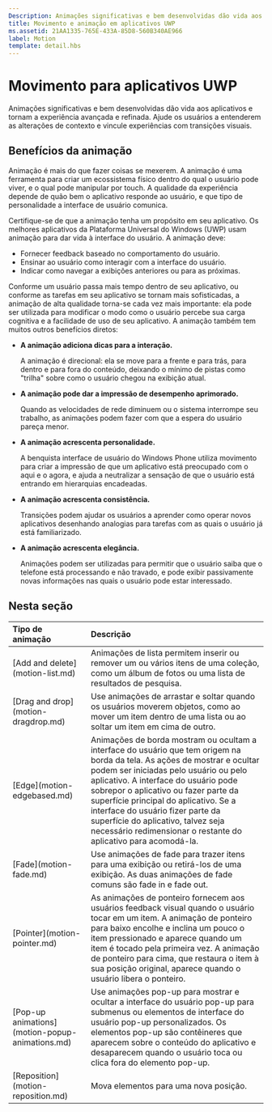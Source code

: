 ```yaml
---
Description: Animações significativas e bem desenvolvidas dão vida aos aplicativos e tornam a experiência avançada e refinada. Ajude os usuários a entenderem as alterações de contexto e vincule experiências com transições visuais.
title: Movimento e animação em aplicativos UWP
ms.assetid: 21AA1335-765E-433A-85D8-560B340AE966
label: Motion
template: detail.hbs
---
```


# Movimento para aplicativos UWP

Animações significativas e bem desenvolvidas dão vida aos aplicativos e tornam a experiência avançada e refinada. Ajude os usuários a entenderem as alterações de contexto e vincule experiências com transições visuais.

## <span id="Benefits_of_animation"></span><span id="benefits_of_animation"></span><span id="BENEFITS_OF_ANIMATION"></span>Benefícios da animação


Animação é mais do que fazer coisas se mexerem. A animação é uma ferramenta para criar um ecossistema físico dentro do qual o usuário pode viver, e o qual pode manipular por touch. A qualidade da experiência depende de quão bem o aplicativo responde ao usuário, e que tipo de personalidade a interface de usuário comunica.

Certifique-se de que a animação tenha um propósito em seu aplicativo. Os melhores aplicativos da Plataforma Universal do Windows (UWP) usam animação para dar vida à interface do usuário. A animação deve:

-   Fornecer feedback baseado no comportamento do usuário.
-   Ensinar ao usuário como interagir com a interface do usuário.
-   Indicar como navegar a exibições anteriores ou para as próximas.

Conforme um usuário passa mais tempo dentro de seu aplicativo, ou conforme as tarefas em seu aplicativo se tornam mais sofisticadas, a animação de alta qualidade torna-se cada vez mais importante: ela pode ser utilizada para modificar o modo como o usuário percebe sua carga cognitiva e a facilidade de uso de seu aplicativo. A animação também tem muitos outros benefícios diretos:

-   **A animação adiciona dicas para a interação.**

    A animação é direcional: ela se move para a frente e para trás, para dentro e para fora do conteúdo, deixando o mínimo de pistas como "trilha" sobre como o usuário chegou na exibição atual.

-   **A animação pode dar a impressão de desempenho aprimorado.**

    Quando as velocidades de rede diminuem ou o sistema interrompe seu trabalho, as animações podem fazer com que a espera do usuário pareça menor.

-   **A animação acrescenta personalidade.**

    A benquista interface de usuário do Windows Phone utiliza movimento para criar a impressão de que um aplicativo está preocupado com o aqui e o agora, e ajuda a neutralizar a sensação de que o usuário está entrando em hierarquias encadeadas.

-   **A animação acrescenta consistência.**

    Transições podem ajudar os usuários a aprender como operar novos aplicativos desenhando analogias para tarefas com as quais o usuário já está familiarizado.

-   **A animação acrescenta elegância.**

    Animações podem ser utilizadas para permitir que o usuário saiba que o telefone está processando e não travado, e pode exibir passivamente novas informações nas quais o usuário pode estar interessado.

<h2>Nesta seção</h2>
<table>
<thead>
<tr class="header">
<th align="left">Tipo de animação</th>
<th align="left">Descrição</th>
</tr>
</thead>
<tbody>
    <tr>
        <td>[Add and delete](motion-list.md)
        </td>
        <td>Animações de lista permitem inserir ou remover um ou vários itens de uma coleção, como um álbum de fotos ou uma lista de resultados de pesquisa.
        </td>
    </tr> 
    <tr>
        <td>[Drag and drop](motion-dragdrop.md)
        </td>
        <td>Use animações de arrastar e soltar quando os usuários moverem objetos, como ao mover um item dentro de uma lista ou ao soltar um item em cima de outro.
        </td>
    </tr>
    <tr>
        <td>[Edge](motion-edgebased.md)
        </td>
        <td>Animações de borda mostram ou ocultam a interface do usuário que tem origem na borda da tela. As ações de mostrar e ocultar podem ser iniciadas pelo usuário ou pelo aplicativo. A interface do usuário pode sobrepor o aplicativo ou fazer parte da superfície principal do aplicativo. Se a interface do usuário fizer parte da superfície do aplicativo, talvez seja necessário redimensionar o restante do aplicativo para acomodá-la.
        </td>
    </tr>   
    <tr>
        <td>[Fade](motion-fade.md)
        </td>
        <td>Use animações de fade para trazer itens para uma exibição ou retirá-los de uma exibição. As duas animações de fade comuns são fade in e fade out.
        </td>
    </tr>   
    <tr>
        <td>[Pointer](motion-pointer.md)
        </td>
        <td>As animações de ponteiro fornecem aos usuários feedback visual quando o usuário tocar em um item. A animação de ponteiro para baixo encolhe e inclina um pouco o item pressionado e aparece quando um item é tocado pela primeira vez. A animação de ponteiro para cima, que restaura o item à sua posição original, aparece quando o usuário libera o ponteiro.
        </td>
    </tr>   
    <tr>
        <td>[Pop-up animations](motion-popup-animations.md)
        </td>
        <td>Use animações pop-up para mostrar e ocultar a interface do usuário pop-up para submenus ou elementos de interface do usuário pop-up personalizados. Os elementos pop-up são contêineres que aparecem sobre o conteúdo do aplicativo e desaparecem quando o usuário toca ou clica fora do elemento pop-up.
        </td>
    </tr>     
    <tr>
        <td>[Reposition](motion-reposition.md)
        </td>
        <td>Mova elementos para uma nova posição.
        </td>
    </tr>

</tbody>
</table>

 

 

 






<!--HONumber=Mar16_HO5-->


